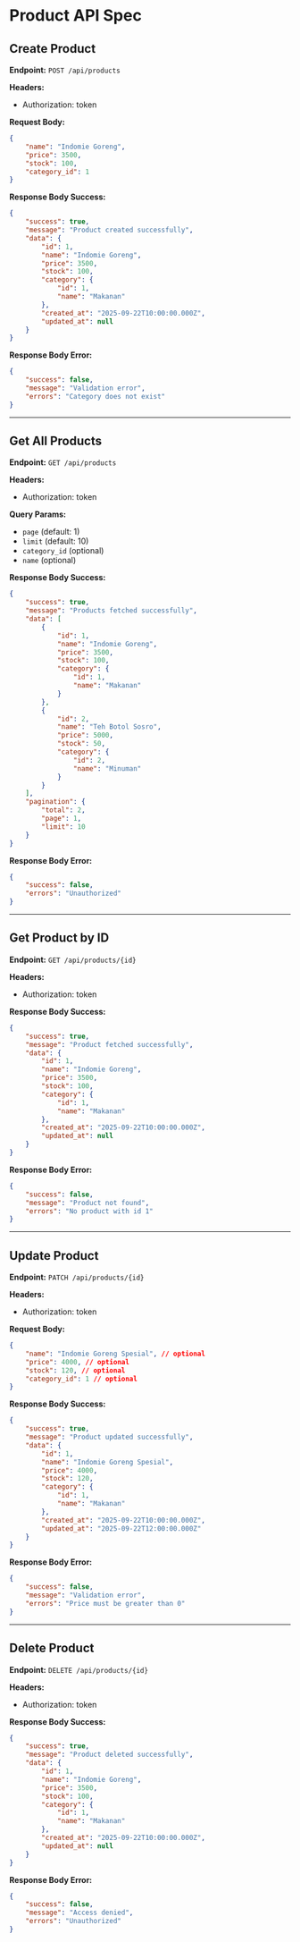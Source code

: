 # Product API Spec

## Create Product

**Endpoint:** `POST /api/products`

**Headers:**
- Authorization: token

**Request Body:**
```json
{
    "name": "Indomie Goreng",
    "price": 3500,
    "stock": 100,
    "category_id": 1
}
```

**Response Body Success:**
```json
{
    "success": true,
    "message": "Product created successfully",
    "data": {
        "id": 1,
        "name": "Indomie Goreng",
        "price": 3500,
        "stock": 100,
        "category": {
            "id": 1,
            "name": "Makanan"
        },
        "created_at": "2025-09-22T10:00:00.000Z",
        "updated_at": null
    }
}
```

**Response Body Error:**
```json
{
    "success": false,
    "message": "Validation error",
    "errors": "Category does not exist"
}
```

---

## Get All Products

**Endpoint:** `GET /api/products`

**Headers:**
- Authorization: token

**Query Params:**
- `page` (default: 1)
- `limit` (default: 10)
- `category_id` (optional)
- `name` (optional)

**Response Body Success:**
```json
{
    "success": true,
    "message": "Products fetched successfully",
    "data": [
        {
            "id": 1,
            "name": "Indomie Goreng",
            "price": 3500,
            "stock": 100,
            "category": {
                "id": 1,
                "name": "Makanan"
            }
        },
        {
            "id": 2,
            "name": "Teh Botol Sosro",
            "price": 5000,
            "stock": 50,
            "category": {
                "id": 2,
                "name": "Minuman"
            }
        }
    ],
    "pagination": {
        "total": 2,
        "page": 1,
        "limit": 10
    }
}
```

**Response Body Error:**
```json
{
    "success": false,
    "errors": "Unauthorized"
}
```

---

## Get Product by ID

**Endpoint:** `GET /api/products/{id}`

**Headers:**
- Authorization: token

**Response Body Success:**
```json
{
    "success": true,
    "message": "Product fetched successfully",
    "data": {
        "id": 1,
        "name": "Indomie Goreng",
        "price": 3500,
        "stock": 100,
        "category": {
            "id": 1,
            "name": "Makanan"
        },
        "created_at": "2025-09-22T10:00:00.000Z",
        "updated_at": null
    }
}
```

**Response Body Error:**
```json
{
    "success": false,
    "message": "Product not found",
    "errors": "No product with id 1"
}
```

---

## Update Product

**Endpoint:** `PATCH /api/products/{id}`

**Headers:**
- Authorization: token

**Request Body:**
```json
{
    "name": "Indomie Goreng Spesial", // optional
    "price": 4000, // optional
    "stock": 120, // optional
    "category_id": 1 // optional
}
```

**Response Body Success:**
```json
{
    "success": true,
    "message": "Product updated successfully",
    "data": {
        "id": 1,
        "name": "Indomie Goreng Spesial",
        "price": 4000,
        "stock": 120,
        "category": {
            "id": 1,
            "name": "Makanan"
        },
        "created_at": "2025-09-22T10:00:00.000Z",
        "updated_at": "2025-09-22T12:00:00.000Z"
    }
}
```

**Response Body Error:**
```json
{
    "success": false,
    "message": "Validation error",
    "errors": "Price must be greater than 0"
}
```

---

## Delete Product

**Endpoint:** `DELETE /api/products/{id}`

**Headers:**
- Authorization: token

**Response Body Success:**
```json
{
    "success": true,
    "message": "Product deleted successfully",
    "data": {
        "id": 1,
        "name": "Indomie Goreng",
        "price": 3500,
        "stock": 100,
        "category": {
            "id": 1,
            "name": "Makanan"
        },
        "created_at": "2025-09-22T10:00:00.000Z",
        "updated_at": null
    }
}
```

**Response Body Error:**
```json
{
    "success": false,
    "message": "Access denied",
    "errors": "Unauthorized"
}
```
